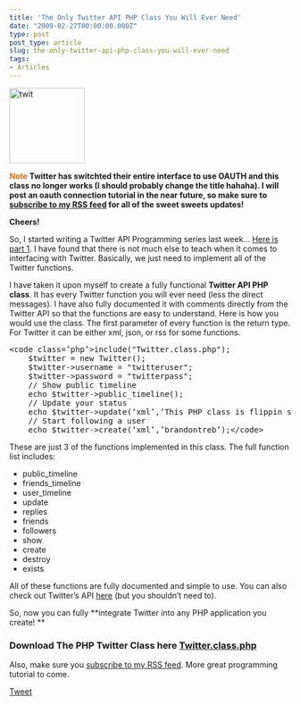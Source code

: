 ```yaml
---
title: 'The Only Twitter API PHP Class You Will Ever Need'
date: "2009-02-27T00:00:00.000Z"
type: post 
post_type: article
slug: the-only-twitter-api-php-class-you-will-ever-need
tags: 
- Articles
---
```

[<img class="alignright size-full wp-image-123" title="twit" src="http://brandontreb.com/wp-content/uploads/2009/02/twit.png" alt="twit" width="135" height="135" />][1]

<span style="color: #ff6600;"><strong><strong>Note</strong> </strong></span>**Twitter has switchted their entire interface to use OAUTH and this class no longer works (I should probably change the title hahaha). I will post an oauth connection tutorial in the near future, so make sure to **[**subscribe to my RSS feed**][2]** for all of the sweet sweets updates!**

**Cheers!**

So, I started writing a Twitter API Programming series last week&#8230; [Here is part 1][3]. I have found that there is not much else to teach when it comes to interfacing with Twitter. Basically, we just need to implement all of the Twitter functions.

I have taken it upon myself to create a fully functional **Twitter API PHP class**. It has every Twitter function you will ever need (less the direct messages). I have also fully documented it with comments directly from the Twitter API so that the functions are easy to understand. Here is how you would use the class. The first parameter of every function is the return type. For Twitter it can be either xml, json, or rss for some functions.

<div>
  <pre>&lt;code class=’php’>include("Twitter.class.php");
    $twitter = new Twitter();
    $twitter-&gt;username = "twitteruser";
    $twitter-&gt;password = "twitterpass";
    // Show public timeline
    echo $twitter-&gt;public_timeline();
    // Update your status
    echo $twitter-&gt;update(‘xml’,’This PHP class is flippin sweet!’);
    // Start following a user
    echo $twitter-&gt;create(‘xml’,’brandontreb’);&lt;/code></pre>
</div>

These are just 3 of the functions implemented in this class. The full function list includes:

  * public_timeline
  * friends_timeline
  * user_timeline
  * update
  * replies
  * friends
  * followers
  * show
  * create
  * destroy
  * exists

All of these functions are fully documented and simple to use. You can also check out Twitter&#8217;s API [here][4] (but you shouldn&#8217;t need to).

So, now you can fully **integrate Twitter into any PHP application you create! **

### Download The PHP Twitter Class here [Twitter.class.php][5]

Also, make sure you [subscribe to my RSS feed][2]. More great programming tutorial to come.

<div style="">
  <a href="http://twitter.com/share" class="twitter-share-button" data-count="horizontal" data-text="The Only Twitter API PHP Class You Will Ever Need" data-url="http://brandontreb.com/the-only-twitter-api-php-class-you-will-ever-need"  data-via="brandontreb" data-related="brandontreb:">Tweet</a>
</div>

 [1]: http://brandontreb.com/wp-content/uploads/2009/02/twit.png
 [2]: http://feeds2.feedburner.com/brandontreb
 [3]: http://brandontreb.com/twitter-api-programming-tutorial-with-php-getting-started/
 [4]: http://apiwiki.twitter.com/REST+API+Documentation
 [5]: http://brandontreb.com/wp-content/uploads/2009/02/Twitter.class.php1.zip
